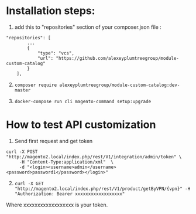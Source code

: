 # Installation steps:

1. add this to "repositories" section of your composer.json file :
```
"repositories": [
        ...
        {
            "type": "vcs",
            "url": "https://github.com/alexeyplumtreegroup/module-custom-catalog"
        }
    ],

```
2. ``composer require alexeyplumtreegroup/module-custom-catalog:dev-master``

3. ``docker-compose run cli magento-command setup:upgrade``

# How to test API customization

1. Send first request and get token
```
curl -X POST "http://magento2.local/index.php/rest/V1/integration/admin/token" \
     -H "Content-Type:application/xml"  \
     -d "<login><username>admin</username><password>password1</password></login>"
```
2. ``` curl -X GET "http://magento2.local/index.php/rest/V1/product/getByVPN/{vpn}" -H "Authorization: Bearer xxxxxxxxxxxxxxxxxx"  ```

Where  xxxxxxxxxxxxxxxxxx   is your token.
